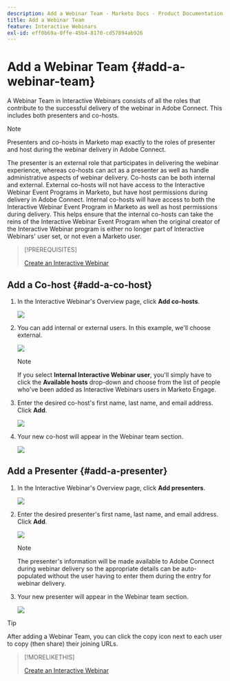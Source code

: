 ```yaml
---
description: Add a Webinar Team - Marketo Docs - Product Documentation
title: Add a Webinar Team
feature: Interactive Webinars
exl-id: eff0b69a-0ffe-45b4-8170-cd57894ab926
---
```

# Add a Webinar Team {#add-a-webinar-team}

A Webinar Team in Interactive Webinars consists of all the roles that contribute to the successful delivery of the webinar in Adobe Connect. This includes both presenters and co-hosts.

>[!NOTE]
>
>Presenters and co-hosts in Marketo map exactly to the roles of presenter and host during the webinar delivery in Adobe Connect.

The presenter is an external role that participates in delivering the webinar experience, whereas co-hosts can act as a presenter as well as handle administrative aspects of webinar delivery. Co-hosts can be both internal and external. External co-hosts will not have access to the Interactive Webinar Event Programs in Marketo, but have host permissions during delivery in Adobe Connect. Internal co-hosts will have access to both the Interactive Webinar Event Program in Marketo as well as host permissions during delivery. This helps ensure that the internal co-hosts can take the reins of the Interactive Webinar Event Program when the original creator of the Interactive Webinar program is either no longer part of Interactive Webinars' user set, or not even a Marketo user.

>[!PREREQUISITES]
>
>[Create an Interactive Webinar](/help/marketo/product-docs/demand-generation/events/interactive-webinars/create-an-interactive-webinar.md)

## Add a Co-host {#add-a-co-host}

1. In the Interactive Webinar's Overview page, click **Add co-hosts**.

   ![](assets/add-a-webinar-team-1.png)

1. You can add internal or external users. In this example, we'll choose external.

   ![](assets/add-a-webinar-team-2.png)

   >[!NOTE]
   >
   >If you select **Internal Interactive Webinar user**, you'll simply have to click the **Available hosts** drop-down and choose from the list of people who've been added as Interactive Webinars users in Marketo Engage.

1. Enter the desired co-host's first name, last name, and email address. Click **Add**.

   ![](assets/add-a-webinar-team-3.png)

1. Your new co-host will appear in the Webinar team section.

   ![](assets/add-a-webinar-team-4.png)

## Add a Presenter {#add-a-presenter}

1. In the Interactive Webinar's Overview page, click **Add presenters**.

   ![](assets/add-a-webinar-team-5.png)

1. Enter the desired presenter's first name, last name, and email address. Click **Add**.

   ![](assets/add-a-webinar-team-6.png)

   >[!NOTE]
   >
   >The presenter's information will be made available to Adobe Connect during webinar delivery so the appropriate details can be auto-populated without the user having to enter them during the entry for webinar delivery. 

1. Your new presenter will appear in the Webinar team section.

   ![](assets/add-a-webinar-team-7.png)

>[!TIP]
>
>After adding a Webinar Team, you can click the copy icon next to each user to copy (then share) their joining URLs.

>[!MORELIKETHIS]
>
>[Create an Interactive Webinar](/help/marketo/product-docs/demand-generation/events/interactive-webinars/create-an-interactive-webinar.md)
